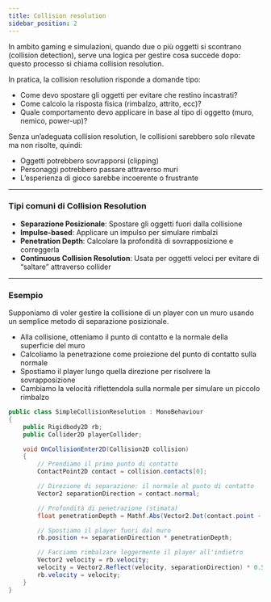```yaml
---
title: Collision resolution
sidebar_position: 2
---
```


In ambito gaming e simulazioni, quando due o più oggetti si scontrano (collision detection), serve una logica per gestire cosa succede dopo: questo processo si chiama collision resolution.

In pratica, la collision resolution risponde a domande tipo:

- Come devo spostare gli oggetti per evitare che restino incastrati?
- Come calcolo la risposta fisica (rimbalzo, attrito, ecc)?
- Quale comportamento devo applicare in base al tipo di oggetto (muro, nemico, power-up)?

Senza un’adeguata collision resolution, le collisioni sarebbero solo rilevate ma non risolte, quindi:

- Oggetti potrebbero sovrapporsi (clipping)
- Personaggi potrebbero passare attraverso muri
- L’esperienza di gioco sarebbe incoerente o frustrante

---

### Tipi comuni di Collision Resolution

- **Separazione Posizionale**: Spostare gli oggetti fuori dalla collisione
- **Impulse-based**: Applicare un impulso per simulare rimbalzi
- **Penetration Depth**: Calcolare la profondità di sovrapposizione e correggerla
- **Continuous Collision Resolution**: Usata per oggetti veloci per evitare di “saltare” attraverso collider

---

### Esempio

Supponiamo di voler gestire la collisione di un player con un muro usando un semplice metodo di separazione posizionale.

- Alla collisione, otteniamo il punto di contatto e la normale della superficie del muro
- Calcoliamo la penetrazione come proiezione del punto di contatto sulla normale
- Spostiamo il player lungo quella direzione per risolvere la sovrapposizione
- Cambiamo la velocità riflettendola sulla normale per simulare un piccolo rimbalzo

```csharp
public class SimpleCollisionResolution : MonoBehaviour
{
    public Rigidbody2D rb;
    public Collider2D playerCollider;

    void OnCollisionEnter2D(Collision2D collision)
    {
        // Prendiamo il primo punto di contatto
        ContactPoint2D contact = collision.contacts[0];

        // Direzione di separazione: il normale al punto di contatto
        Vector2 separationDirection = contact.normal;

        // Profondità di penetrazione (stimata)
        float penetrationDepth = Mathf.Abs(Vector2.Dot(contact.point - (Vector2)rb.position, separationDirection));

        // Spostiamo il player fuori dal muro
        rb.position += separationDirection * penetrationDepth;

        // Facciamo rimbalzare leggermente il player all'indietro
        Vector2 velocity = rb.velocity;
        velocity = Vector2.Reflect(velocity, separationDirection) * 0.5f; // dimezziamo la velocità per simulare attrito
        rb.velocity = velocity;
    }
}
```
